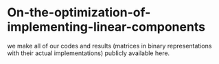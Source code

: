 # On-the-optimization-of-implementing-linear-components
we make all of our codes and results (matrices in binary representations with their actual implementations) publicly available here.
